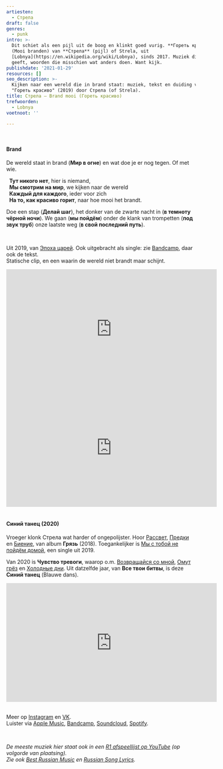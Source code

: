 ```yaml
---
artiesten:
  - Стрела
draft: false
genres:
  - punk
intro: >-
  Dit schiet als een pijl uit de boog en klinkt goed vurig. **Гореть красиво**
  (Mooi branden) van **Стрела** (pijl) of Strela, uit
  [Lobnya](https://en.wikipedia.org/wiki/Lobnya), sinds 2017. Muziek die energie
  geeft, woorden die misschien wat anders doen. Want kijk.
publishdate: '2021-01-29'
resources: []
seo_description: >-
  Kijken naar een wereld die in brand staat: muziek, tekst en duiding van
  "Гореть красиво" (2019) door Стрела (of Strela). 
title: Стрела – Brand mooi (Гореть красиво)
trefwoorden:
  - Lobnya
voetnoot: ''

---
```


<br/>

#### Brand

De wereld staat in brand (**Мир в огне**) en wat doe je er nog tegen. Of met wie.

&nbsp;&nbsp;**Тут никого нет**, hier is niemand,<br/>
&nbsp;&nbsp;**Мы смотрим на мир**, we kijken naar de wereld<br/>
&nbsp;&nbsp;**Каждый для каждого**, ieder voor zich<br/>
&nbsp;&nbsp;**На то, как красиво горит**, naar hoe mooi het brandt.


Doe een stap (**Делай шаг**), het donker van de zwarte nacht in (**в темноту чёрной ночи**). We gaan (**мы пойдём**) onder de klank van trompetten (**под звук труб**) onze laatste weg (**в свой последний путь**).

<br/>

Uit 2019, van [Эпоха царей](https://strelarock.bandcamp.com/album/--2). Ook uitgebracht als single: zie [Bandcamp](https://strelarock.bandcamp.com/track/--12), daar ook de tekst.<br/>Statische clip, en een waarin de wereld niet brandt maar schijnt.

<iframe width="560" height="315" src="https://www.youtube.com/embed/ToCqYRKr-Ic" frameborder="0" allow="accelerometer; autoplay; clipboard-write; encrypted-media; gyroscope; picture-in-picture" allowfullscreen></iframe>

<iframe width="560" height="315" src="https://www.youtube.com/embed/nVUI-lDqIDc" frameborder="0" allow="accelerometer; autoplay; clipboard-write; encrypted-media; gyroscope; picture-in-picture" allowfullscreen></iframe>

<br/>
<br/>

#### Синий танец (2020)

Vroeger klonk Стрела wat harder of ongepolijster. Hoor [Рассвет](https://youtu.be/ojIM32CimoM), [Предки](https://youtu.be/__7s_yqcfV4) en [Биение](https://youtu.be/2bdybKxFOhQ), van album **Грязь** (2018). Toegankelijker is [Мы с тобой не пойдём домой](https://youtu.be/3tHq2y4hzYc), een single uit 2019.

Van 2020 is **Чувство тревоги**, waarop o.m. [Возвращайся со мной](https://youtu.be/1spvfHTQCbE), [Омут грёз](https://youtu.be/YyNy0iVlGkQ) en [Холодные дни](https://youtu.be/dZOcXkkKkLw). Uit datzelfde jaar, van **Все твои битвы**, is deze **Синий танец** (Blauwe dans).

<iframe width="560" height="315" src="https://www.youtube.com/embed/R8WciOXlDyg" frameborder="0" allow="accelerometer; autoplay; clipboard-write; encrypted-media; gyroscope; picture-in-picture" allowfullscreen></iframe>

<br/>
<br/>


Meer op [Instagram](https://www.instagram.com/strelamusic/) en [VK](https://vk.com/strela.rock).<br/>
Luister via [Apple Music](https://music.apple.com/ru/artist/%D1%81%D1%82%D1%80%D0%B5%D0%BB%D0%B0/1394627670), [Bandcamp](https://strelarock.bandcamp.com/), [Soundcloud](https://soundcloud.com/striela), [Spotify](https://open.spotify.com/artist/1X3neXNDSbmuLJX3JnRJls?si=lljV_bsMQVCgKqr930v8ag).


<br/>


*De meeste muziek hier staat ook in een [R1 afspeellijst op YouTube](https://www.youtube.com/playlist?list=PLeE-zqOrSLhxfIpK2vuUJNCKSzyVBi0yM) (op volgorde van plaatsing).* <br/>
*Zie ook [Best Russian Music](https://www.youtube.com/playlist?list=PLeE-zqOrSLhxTFYDvlwUu4hYby9DojwoD) en [Russian Song Lyrics](https://www.youtube.com/playlist?list=PLeE-zqOrSLhzkRCATzT8__oNifBChVHGK).*
